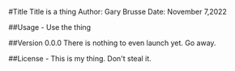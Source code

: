 #Title
Title is a thing
Author: Gary Brusse
Date: November 7,2022

##Usage - 
Use the thing

##Version
0.0.0
    There is nothing to even launch yet. Go away.

##License - 
This is my thing. Don't steal it.
